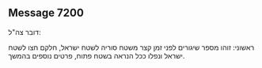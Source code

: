 ## Message 7200

דובר צה"ל:

ראשוני: זוהו מספר שיגורים לפני זמן קצר משטח סוריה לשטח ישראל, חלקם חצו לשטח ישראל ונפלו ככל הנראה בשטח פתוח, פרטים נוספים בהמשך.

